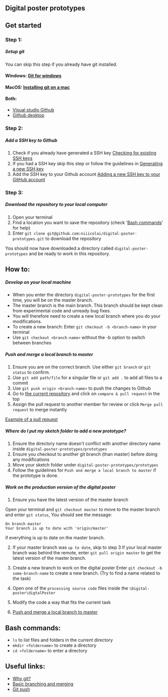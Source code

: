 ## Digital poster prototypes

## Get started

### Step 1: 

##### Setup git
You can skip this step if you already have git installed.

#### Windows: [Git for windows](https://gitforwindows.org/)
#### MacOS: [Installing git on a mac](https://gist.github.com/derhuerst/1b15ff4652a867391f03#installing-git-on-a-mac)
#### Both:
- [Visual studio Github](https://visualstudio.github.com/)
- [Github desktop](https://desktop.github.com/)

### Step 2:

##### Add a SSH key to Github
1. Check if you already have generated a SSH key [Checking for existing SSH keys](https://help.github.com/en/enterprise/2.15/user/articles/checking-for-existing-ssh-keys)
2. If you had a SSH key skip this step or follow the guidelines in [Generating a new SSH key](https://help.github.com/en/enterprise/2.15/user/articles/generating-a-new-ssh-key-and-adding-it-to-the-ssh-agent)
3. Add the SSH key to your Github account [Adding a new SSH key to your GitHub account](https://help.github.com/en/enterprise/2.15/user/articles/adding-a-new-ssh-key-to-your-github-account)

### Step 3:

##### Download the repository to your local computer

1. Open your terminal
2. Find a location you want to save the repository (check '[Bash commands](https://github.com/niiicolai/digital-poster-prototypes#bash-commands)' for help)
3. Enter `git clone git@github.com:niiicolai/digital-poster-prototypes.git` to download the repository

You should now have downloaded a directory called `digital-poster-prototypes` and be ready to work in this repository.

## How to:

##### Develop on your local machine

- When you enter the directory `digital-poster-prototypes` for the first time, you will be on the master branch.
- The master branch is the main branch. This branch should be kept clean from experimental code and unready bug fixes.
- You will therefore need to create a new local branch where you do your modifications.
- To create a new branch: Enter `git checkout -b <branch-name>` in your terminal
- Use `git checkout <branch-name>` without the -b option to switch between branches

##### Push and merge a local branch to master

1. Ensure you are on the correct branch. Use either `git branch` or `git status` to confirm.
2. Use `git add path/file` for a singular file or `git add .` to add all files to a commit
3. Use `git push origin <branch-name>` to push the changes to Github
4. Go to [the current repository](https://github.com/niiicolai/digital-poster-prototypes) and click on `compare & pull request` in the top
5. Assign the pull request to another member for review or click `Merge pull request` to merge instantly

[Example of a pull request](https://github.com/niiicolai/digital-poster-prototypes/pull/1)

##### Where do I put my sketch folder to add a new prototype?
1. Ensure the directory name doesn't conflict with another directory name inside `digital-poster-prototypes/prototypes`
2. Ensure you checkout to another git branch (than master) before doing any modifications
3. Move your sketch folder under `digital-poster-prototypes/prototypes`
4. Follow the guidelines for `Push and merge a local branch to master` if the prototype is done.

##### Work on the production version of the digital poster
1. Ensure you have the latest version of the master branch

Open your terminal and `git checkout master` to move to the master branch and enter `git status`,
You should see the message:
```
On branch master
Your branch is up to date with 'origin/master'
```
if everything is up to date on the master branch.

2. If your master branch was `up to date`, skip to step 3
If your local master branch was behind the remote, enter `git pull origin master`
to get the latest version of the master branch.

3. Create a new branch to work on the digital poster
Enter `git checkout -b some-branch-name` to create a new branch. (Try to find a name related to the task)
4. Open one of the `processing source code` files inside the `\Digital-poster\digtalPoster`
5. Modify the code a way that fits the current task
6. [Push and merge a local branch to master](https://github.com/niiicolai/digital-poster-prototypes#push-and-merge-a-local-branch-to-master)

## Bash commands: 
- `ls` to list files and folders in the current directory 
- `mkdir <foldername>` to create a directory
- `cd <foldername>` to enter a directory

## Useful links:
- [Why git?](https://www.atlassian.com/git/tutorials/why-git)
- [Basic branching and merging](https://git-scm.com/book/en/v2/Git-Branching-Basic-Branching-and-Merging)
- [Git push](https://www.atlassian.com/git/tutorials/syncing/git-push)
